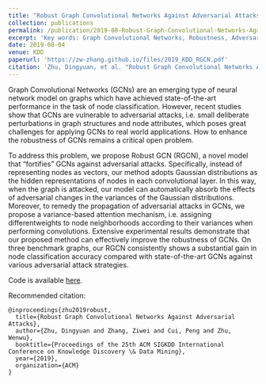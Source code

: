 ```yaml
---
title: "Robust Graph Convolutional Networks Against Adversarial Attacks"
collection: publications
permalink: /publication/2019-08-Robust-Graph-Convolutional-Networks-Against-Adversarial-Attacks
excerpt: 'Key words: Graph Convolutional Networks, Robustness, Adversarial Attacks, Deep Learning'
date: 2019-08-04
venue: KDD
paperurl: 'https://zw-zhang.github.io/files/2019_KDD_RGCN.pdf'
citation: 'Zhu, Dingyuan, et al. "Robust Graph Convolutional Networks Against Adversarial Attacks". Proceedings of the 25th ACM SIGKDD International Conference on Knowledge Discovery & Data Mining. ACM, 2019.'
---
```

Graph Convolutional Networks (GCNs) are an emerging type of neural network model 
on graphs which have achieved state-of-the-art performance in the task of node classification. 
However, recent studies show that GCNs are vulnerable to adversarial attacks,
i.e. small deliberate perturbations in graph structures and
node attributes, which poses great challenges for applying GCNs
to real world applications. How to enhance the robustness of GCNs
remains a critical open problem.

To address this problem, we propose Robust GCN (RGCN), a
novel model that “fortifies” GCNs against adversarial attacks. Specifically,
instead of representing nodes as vectors, our method adopts
Gaussian distributions as the hidden representations of nodes in
each convolutional layer. In this way, when the graph is attacked,
our model can automatically absorb the effects of adversarial changes
in the variances of the Gaussian distributions. Moreover, to remedy
the propagation of adversarial attacks in GCNs, we propose a
variance-based attention mechanism, i.e. assigning differentweights
to node neighborhoods according to their variances when performing
convolutions. Extensive experimental results demonstrate that
our proposed method can effectively improve the robustness of
GCNs. On three benchmark graphs, our RGCN consistently shows
a substantial gain in node classification accuracy compared with
state-of-the-art GCNs against various adversarial attack strategies.

Code is available [here](https://github.com/thumanlab/RobustGCN).

Recommended citation: 
```
@inproceedings{zhu2019robust,
  title={Robust Graph Convolutional Networks Against Adversarial Attacks},
  author={Zhu, Dingyuan and Zhang, Ziwei and Cui, Peng and Zhu, Wenwu},
  booktitle={Proceedings of the 25th ACM SIGKDD International Conference on Knowledge Discovery \& Data Mining},
  year={2019},
  organization={ACM}
}
```